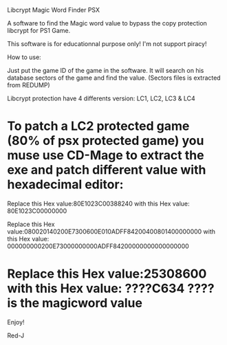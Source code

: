 Libcrypt Magic Word Finder PSX

A software to find the Magic word value to bypass the copy protection libcrypt for PS1 Game.

This software is for educationnal purpose only!
I'm not support piracy!

How to use:

Just put the game ID of the game in the software.
It will search on his database sectors of the game and find the value.
(Sectors files is extracted from REDUMP)

Libcrypt protection have 4 differents version: LC1, LC2, LC3 & LC4

To patch a LC2 protected game (80% of psx protected game) you muse use CD-Mage to extract the exe and patch different value with hexadecimal editor:
=======================================================================
Replace this Hex value:80E1023C00388240
with this Hex value:   80E1023C00000000

Replace this Hex value:080020140200E7300600E010ADFF84200400801400000000
with this Hex value:   000000000200E73000000000ADFF84200000000000000000

Replace this Hex value:25308600
with this Hex value:   ????C634         ???? is the magicword value 
=======================================================================

Enjoy!

Red-J
